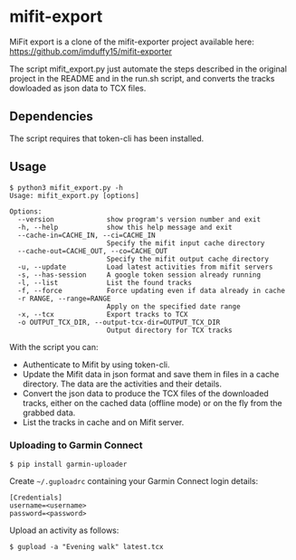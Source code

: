 # mifit-export

MiFit export is a clone of the mifit-exporter project available here:
https://github.com/imduffy15/mifit-exporter

The script mifit_export.py just automate the steps described in the original
project in the README and in the run.sh script, and converts the tracks
dowloaded as json data to TCX files.

## Dependencies

The script requires that token-cli has been installed.

## Usage

```
$ python3 mifit_export.py -h
Usage: mifit_export.py [options]

Options:
  --version             show program's version number and exit
  -h, --help            show this help message and exit
  --cache-in=CACHE_IN, --ci=CACHE_IN
                        Specify the mifit input cache directory
  --cache-out=CACHE_OUT, --co=CACHE_OUT
                        Specify the mifit output cache directory
  -u, --update          Load latest activities from mifit servers
  -s, --has-session     A google token session already running
  -l, --list            List the found tracks
  -f, --force           Force updating even if data already in cache
  -r RANGE, --range=RANGE
                        Apply on the specified date range
  -x, --tcx             Export tracks to TCX
  -o OUTPUT_TCX_DIR, --output-tcx-dir=OUTPUT_TCX_DIR
                        Output directory for TCX tracks
```

With the script you can:
* Authenticate to Mifit by using token-cli.
* Update the Mifit data in json format and save them in files in a cache
  directory. The data are the activities and their details.
* Convert the json data to produce the TCX files of the downloaded tracks,
  either on the cached data (offline mode) or on the fly from the grabbed data.
* List the tracks in cache and on Mifit server. 


### Uploading to Garmin Connect

```
$ pip install garmin-uploader
```

Create `~/.guploadrc` containing your Garmin Connect login details:

```
[Credentials]
username=<username>
password=<password>
```

Upload an activity as follows:

```
$ gupload -a "Evening walk" latest.tcx 
```
